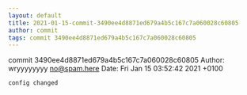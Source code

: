 ```yaml
---
layout: default
title: 2021-01-15-commit-3490ee4d8871ed679a4b5c167c7a060028c60805
author: commit
tags: commit 3490ee4d8871ed679a4b5c167c7a060028c60805
---
```


commit 3490ee4d8871ed679a4b5c167c7a060028c60805
Author: wryyyyyyyy <no@spam.here>
Date:   Fri Jan 15 03:52:42 2021 +0100

    config changed
